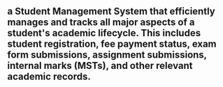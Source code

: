<h2>a Student Management System that efficiently manages and tracks all major aspects of a student's academic lifecycle. This includes student registration, fee payment status, exam form submissions, assignment submissions, internal marks (MSTs), and other relevant academic records.<h2>
